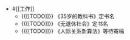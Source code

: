- #[[工作]]
    - {{[[TODO]]}} 《35岁的教科书》定书名
    - {{[[TODO]]}} 《无退休社会》定书名
    - {{[[TODO]]}} 《人际关系新算法》等待寄稿
